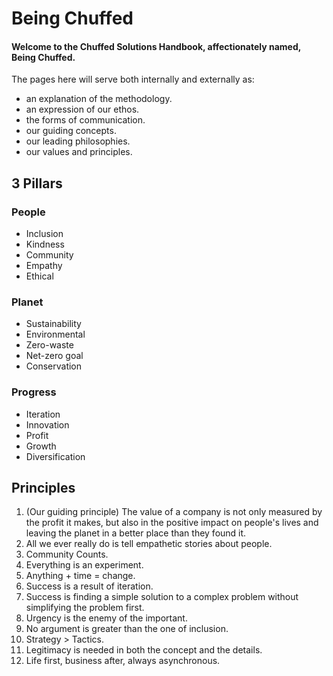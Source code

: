 # Being Chuffed

#### Welcome to the Chuffed Solutions Handbook, affectionately named, Being Chuffed.

The pages here will serve both internally and externally as:
- an explanation of the methodology.
- an expression of our ethos.
- the forms of communication.
- our guiding concepts.
- our leading philosophies. 
- our values and principles.

## 3 Pillars

### People
- Inclusion
- Kindness
- Community
- Empathy
- Ethical
### Planet
- Sustainability
- Environmental
- Zero-waste
- Net-zero goal
- Conservation
### Progress
- Iteration
- Innovation
- Profit
- Growth
- Diversification

## Principles

1. (Our guiding principle) The value of a company is not only measured by the profit it makes, but also in the positive impact on people's lives and leaving the planet in a better place than they found it.
2. All we ever really do is tell empathetic stories about people.
3. Community Counts.
4. Everything is an experiment.
5. Anything + time = change.
6. Success is a result of iteration.
7. Success is finding a simple solution to a complex problem without simplifying the problem first.
8. Urgency is the enemy of the important.
9. No argument is greater than the one of inclusion.
10. Strategy > Tactics.
11. Legitimacy is needed in both the concept and the details.
12. Life first, business after, always asynchronous.